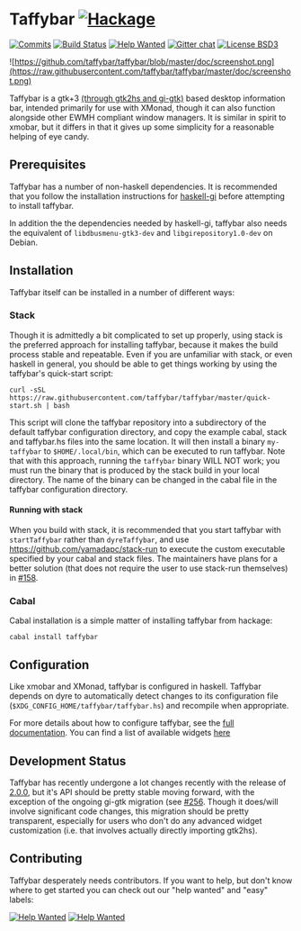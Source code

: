 # Taffybar [![Hackage](https://img.shields.io/hackage/v/taffybar.svg)](https://hackage.haskell.org/package/taffybar)
[![Commits](https://img.shields.io/github/commits-since/taffybar/taffybar/latest-release.svg?label=unreleased%20commits)](https://github.com/taffybar/taffybar/compare/latest-release...master) [![Build Status](https://travis-ci.org/taffybar/taffybar.svg?branch=master)](https://travis-ci.org/taffybar/taffybar) [![Help Wanted](https://img.shields.io/github/issues/taffybar/taffybar/help%20wanted.svg)](https://github.com/taffybar/taffybar/labels/help%20wanted) [![Gitter chat](https://badges.gitter.im/gitterHQ/gitter.png)](https://gitter.im/taffybar/Lobby) [![License BSD3](https://img.shields.io/badge/license-BSD3-green.svg?dummy)](https://github.com/taffybar/taffybar/blob/master/LICENSE)

![https://github.com/taffybar/taffybar/blob/master/doc/screenshot.png](https://raw.githubusercontent.com/taffybar/taffybar/master/doc/screenshot.png)

Taffybar is a gtk+3 [(through gtk2hs and
gi-gtk)](https://github.com/taffybar/taffybar/issues/256) based desktop
information bar, intended primarily for use with XMonad, though it can also
function alongside other EWMH compliant window managers. It is similar in spirit
to xmobar, but it differs in that it gives up some simplicity for a reasonable
helping of eye candy.

Prerequisites
-------------

Taffybar has a number of non-haskell dependencies. It is recommended that you
follow the installation instructions for
[haskell-gi](https://github.com/haskell-gi/haskell-gi) before attempting to
install taffybar.

In addition the the dependencies needed by haskell-gi, taffybar also needs the
equivalent of `libdbusmenu-gtk3-dev` and `libgirepository1.0-dev` on Debian.

Installation
------------

Taffybar itself can be installed in a number of different ways:

### Stack

Though it is admittedly a bit complicated to set up properly, using stack is the
preferred approach for installing taffybar, because it makes the build process
stable and repeatable. Even if you are unfamiliar with stack, or even haskell in
general, you should be able to get things working by using the taffybar's
quick-start script:

```
curl -sSL https://raw.githubusercontent.com/taffybar/taffybar/master/quick-start.sh | bash
```

This script will clone the taffybar repository into a subdirectory of the
default taffybar configuration directory, and copy the example cabal, stack and
taffybar.hs files into the same location. It will then install a binary
`my-taffybar` to `$HOME/.local/bin`, which can be executed to run taffybar. Note
that with this approach, running the `taffybar` binary WILL NOT work; you must
run the binary that is produced by the stack build in your local directory. The
name of the binary can be changed in the cabal file in the taffybar
configuration directory.

#### Running with stack

When you build with stack, it is recommended that you start taffybar with
`startTaffybar` rather than `dyreTaffybar`, and use
https://github.com/yamadapc/stack-run to execute the custom executable specified
by your cabal and stack files. The maintainers have plans for a better solution
(that does not require the user to use stack-run themselves) in [#158](https://github.com/taffybar/taffybar/issues/158).

### Cabal

Cabal installation is a simple matter of installing taffybar from hackage:
```
cabal install taffybar
```

Configuration
-------------

Like xmobar and XMonad, taffybar is configured in haskell. Taffybar depends on
dyre to automatically detect changes to its configuration file
(`$XDG_CONFIG_HOME/taffybar/taffybar.hs`) and recompile when appropriate.

For more details about how to configure taffybar, see the [full
documentation](https://hackage.haskell.org/package/taffybar). You can find a
list of available widgets
[here](http://hackage.haskell.org/package/taffybar-2.0.0/docs/System-Taffybar-Widget.html)

Development Status
------------------

Taffybar has recently undergone a lot changes recently with the release of
[2.0.0](https://github.com/taffybar/taffybar/releases/tag/v2.0.0), but it's API
should be pretty stable moving forward, with the exception of the ongoing gi-gtk
migration (see [#256](https://github.com/taffybar/taffybar/issues/256). Though
it does/will involve significant code changes, this migration should be pretty
transparent, especially for users who don't do any advanced widget customization
(i.e. that involves actually directly importing gtk2hs).

Contributing
------------

Taffybar desperately needs contributors. If you want to help, but don't know
where to get started you can check out our "help wanted" and "easy" labels:


[![Help Wanted](https://img.shields.io/github/issues/taffybar/taffybar/help%20wanted.svg)](https://github.com/taffybar/taffybar/labels/help%20wanted)
[![Help Wanted](https://img.shields.io/github/issues/taffybar/taffybar/easy.svg)](https://github.com/taffybar/taffybar/labels/easy)
